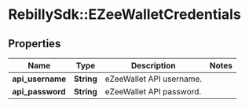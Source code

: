 # RebillySdk::EZeeWalletCredentials

## Properties
Name | Type | Description | Notes
------------ | ------------- | ------------- | -------------
**api_username** | **String** | eZeeWallet API username. | 
**api_password** | **String** | eZeeWallet API password. | 

